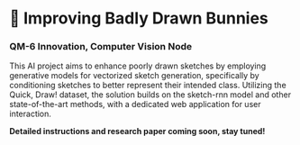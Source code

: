 # 🐇 Improving Badly Drawn Bunnies
### QM-6 Innovation, Computer Vision Node

This AI project aims to enhance poorly drawn sketches by employing generative models for vectorized sketch generation, specifically by conditioning sketches to better represent their intended class. Utilizing the Quick, Draw! dataset, the solution builds on the sketch-rnn model and other state-of-the-art methods, with a dedicated web application for user interaction.

**Detailed instructions and research paper coming soon, stay tuned!**
